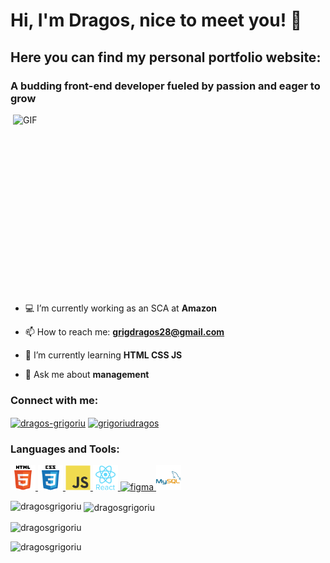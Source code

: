 <h1>Hi, I'm Dragos, nice to meet you! 👋</h1>
<h2>Here you can find my personal portfolio website:</h2>
<a href="https://dragosgrigoriu.github.io/portfoliowebsite/" target="_blank"></a>
<h3>A budding front-end developer fueled by passion and eager to grow</h3>
<img align="right" alt="GIF" src="https://media4.giphy.com/media/qgQUggAC3Pfv687qPC/giphy.gif?cid=ecf05e47t8gr32kdmumuq9ab1mz4921vnafqvgdzwokk6jwt&rid=giphy.gif&ct=g" width="500" height="300" />

- 💻 I’m currently working as an SCA at **Amazon**

- 📫 How to reach me: **grigdragos28@gmail.com**

- 🌱 I’m currently learning **HTML CSS JS**

- 💬 Ask me about **management**

<h3 align="left">Connect with me:</h3>
<p align="left">
<a href="https://linkedin.com/in/dragos-grigoriu" target="blank"><img align="center" src="https://raw.githubusercontent.com/rahuldkjain/github-profile-readme-generator/master/src/images/icons/Social/linked-in-alt.svg" alt="dragos-grigoriu" height="30" width="40" /></a>
<a href="https://instagram.com/grigoriudragos" target="blank"><img align="center" src="https://raw.githubusercontent.com/rahuldkjain/github-profile-readme-generator/master/src/images/icons/Social/instagram.svg" alt="grigoriudragos" height="30" width="40" /></a>
</p>

<h3 align="left">Languages and Tools:</h3>
<p align="left">
    <a href="https://www.w3.org/html/" target="_blank" rel="noreferrer">
        <img src="https://raw.githubusercontent.com/devicons/devicon/master/icons/html5/html5-original-wordmark.svg" alt="html5" width="40" height="40"/>
    </a>
    <a href="https://www.w3schools.com/css/" target="_blank" rel="noreferrer">
        <img src="https://raw.githubusercontent.com/devicons/devicon/master/icons/css3/css3-original-wordmark.svg" alt="css3" width="40" height="40"/>
    </a>
    <a href="https://developer.mozilla.org/en-US/docs/Web/JavaScript" target="_blank" rel="noreferrer">
        <img src="https://raw.githubusercontent.com/devicons/devicon/master/icons/javascript/javascript-original.svg" alt="javascript" width="40" height="40"/>
    </a>
    <a href="https://reactjs.org/" target="_blank" rel="noreferrer">
        <img src="https://raw.githubusercontent.com/devicons/devicon/master/icons/react/react-original-wordmark.svg" alt="react" width="40" height="40"/>
    </a>
    <a href="https://www.figma.com/" target="_blank" rel="noreferrer">
        <img src="https://www.vectorlogo.zone/logos/figma/figma-icon.svg" alt="figma" width="40" height="40"/>
    </a>
    <a href="https://www.mysql.com/" target="_blank" rel="noreferrer">
        <img src="https://raw.githubusercontent.com/devicons/devicon/master/icons/mysql/mysql-original-wordmark.svg" alt="mysql" width="40" height="40"/>
    </a>
</p>

<p><img align="left" src="https://github-readme-stats.vercel.app/api/top-langs?username=dragosgrigoriu&show_icons=true&locale=en&layout=compact" alt="dragosgrigoriu" /></p>

<p>&nbsp;<img align="center" src="https://github-readme-stats.vercel.app/api?username=dragosgrigoriu&show_icons=true&locale=en" alt="dragosgrigoriu" /></p>

<p><img align="center" src="https://github-readme-streak-stats.herokuapp.com/?user=dragosgrigoriu&" alt="dragosgrigoriu" /></p>

<p align="left"> <img src="https://komarev.com/ghpvc/?username=dragosgrigoriu&label=Profile%20views&color=0e75b6&style=flat" alt="dragosgrigoriu" /> </p>


